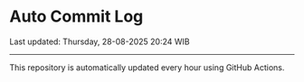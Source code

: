# Auto Commit Log

Last updated: Thursday, 28-08-2025 20:24 WIB

---

This repository is automatically updated every hour using GitHub Actions.
